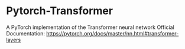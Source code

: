 # Pytorch-Transformer
A PyTorch implementation of the Transformer neural network
Official Documentation: https://pytorch.org/docs/master/nn.html#transformer-layers

